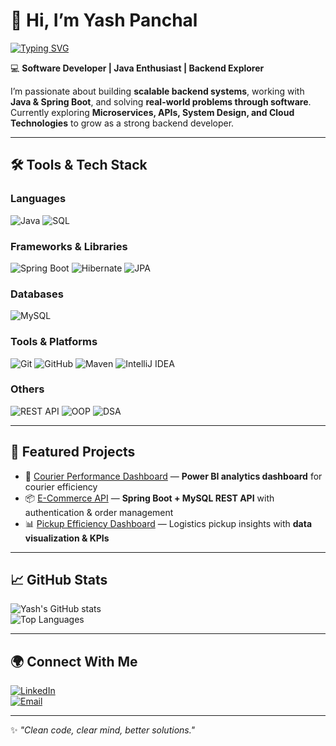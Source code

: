 # 👋 Hi, I’m Yash Panchal  

[![Typing SVG](https://readme-typing-svg.herokuapp.com?size=24&color=00F700&lines=Java+Developer;Backend+Engineer;Problem+Solver;Tech+Enthusiast)](https://git.io/typing-svg)

💻 **Software Developer | Java Enthusiast | Backend Explorer**  

I’m passionate about building **scalable backend systems**, working with **Java & Spring Boot**, and solving **real-world problems through software**.  
Currently exploring **Microservices, APIs, System Design, and Cloud Technologies** to grow as a strong backend developer.  

---

## 🛠️ Tools & Tech Stack  

### **Languages**
![Java](https://img.shields.io/badge/Java-ED8B00?style=for-the-badge&logo=java&logoColor=white)
![SQL](https://img.shields.io/badge/SQL-4479A1?style=for-the-badge&logo=mysql&logoColor=white)

### **Frameworks & Libraries**
![Spring Boot](https://img.shields.io/badge/Spring%20Boot-6DB33F?style=for-the-badge&logo=spring&logoColor=white)
![Hibernate](https://img.shields.io/badge/Hibernate-59666C?style=for-the-badge&logo=hibernate&logoColor=white)
![JPA](https://img.shields.io/badge/JPA-FF6F61?style=for-the-badge&logo=java&logoColor=white)

### **Databases**
![MySQL](https://img.shields.io/badge/MySQL-4479A1?style=for-the-badge&logo=mysql&logoColor=white)

### **Tools & Platforms**
![Git](https://img.shields.io/badge/Git-F05032?style=for-the-badge&logo=git&logoColor=white)
![GitHub](https://img.shields.io/badge/GitHub-181717?style=for-the-badge&logo=github&logoColor=white)
![Maven](https://img.shields.io/badge/Maven-C71A36?style=for-the-badge&logo=apachemaven&logoColor=white)
![IntelliJ IDEA](https://img.shields.io/badge/IntelliJ%20IDEA-000000?style=for-the-badge&logo=intellijidea&logoColor=white)

### **Others**
![REST API](https://img.shields.io/badge/REST-000000?style=for-the-badge&logo=rest&logoColor=white)
![OOP](https://img.shields.io/badge/OOP-FF6F61?style=for-the-badge)
![DSA](https://img.shields.io/badge/DSA-008080?style=for-the-badge)

---

## 📂 Featured Projects  

- 🚀 [Courier Performance Dashboard](#) — **Power BI analytics dashboard** for courier efficiency  
- 📦 [E-Commerce API](#) — **Spring Boot + MySQL REST API** with authentication & order management  
- 📊 [Pickup Efficiency Dashboard](#) — Logistics pickup insights with **data visualization & KPIs**  

---

## 📈 GitHub Stats  

![Yash's GitHub stats](https://github-readme-stats.vercel.app/api?username=yashpanchal089&show_icons=true&theme=tokyonight&hide_title=true)  
![Top Languages](https://github-readme-stats.vercel.app/api/top-langs/?username=yashpanchal089&layout=compact&theme=tokyonight&hide_title=true)  

---

## 🌍 Connect With Me  

[![LinkedIn](https://img.shields.io/badge/LinkedIn-0077B5?style=for-the-badge&logo=linkedin&logoColor=white)](https://www.linkedin.com/in/panchalyash2000/)  
[![Email](https://img.shields.io/badge/Email-D14836?style=for-the-badge&logo=gmail&logoColor=white)](mailto:panchalyash089@email.com)  

---

✨ *"Clean code, clear mind, better solutions."*
